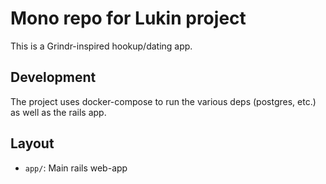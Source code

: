 # Mono repo for Lukin project

This is a Grindr-inspired hookup/dating app.

## Development

The project uses docker-compose to run the various deps (postgres, etc.) as well
as the rails app.

## Layout

- `app/`: Main rails web-app
